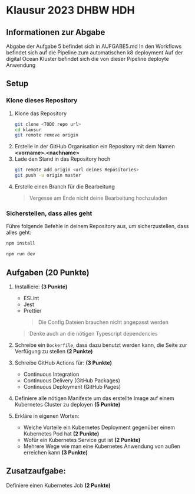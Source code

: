 # Klausur 2023 DHBW HDH

## Informationen zur Abgabe

Abgabe der Aufgabe 5 befindet sich in AUFGABE5.md
In den Workflows befindet sich auf die Pipeline zum automatischen k8 deployment
Auf der digital Ocean Kluster befindet sich die von dieser Pipeline deployte Anwendung


## Setup

### Klone dieses Repository

1. Klone das Repository
   ```bash
   git clone <TODO repo url>
   cd klausur
   git remote remove origin
   ```
2. Erstelle in der GitHub Organisation ein Repository mit dem Namen **\<vorname>.\<nachname>**
3. Lade den Stand in das Repository hoch
   ```bash
   git remote add origin <url deines Repositories>
   git push -u origin master
   ```
4. Erstelle einen Branch für die Bearbeitung
   > Vergesse am Ende nicht deine Bearbeitung hochzuladen

### Sicherstellen, dass alles geht

Führe folgende Befehle in deinem Repository aus, um sicherzustellen, dass alles geht:

```bash
npm install

npm run dev
```

## Aufgaben (20 Punkte)

1. Installiere: **(3 Punkte)**

   - ESLint
   - Jest
   - Prettier
     > Die Config Dateien brauchen nicht angepasst werden

   > Denke auch an die nötigen Typescript dependencies

2. Schreibe ein `Dockerfile`, dass dazu benutzt werden kann, die Seite zur Verfügung zu stellen **(2 Punkte)**
3. Schreibe GitHub Actions für: **(3 Punkte)**
   - Continuous Integration
   - Continuous Delivery (GitHub Packages)
   - Continuous Deployment (GitHub Pages)
4. Definiere alle nötigen Manifeste um das erstellte Image auf einem Kubernetes Cluster zu deployen **(5 Punkte)**
5. Erkläre in eigenen Worten:
   - Welche Vorteile ein Kubernetes Deployment gegenüber einem Kubernetes Pod hat **(2 Punkte)**
   - Wofür ein Kubernetes Service gut ist **(2 Punkte)**
   - Mehrere Wege wie man eine Kubernetes Anwendung von außen erreichen kann **(3 Punkte)**

## Zusatzaufgabe:

Definiere einen Kubernetes Job **(2 Punkte)**
